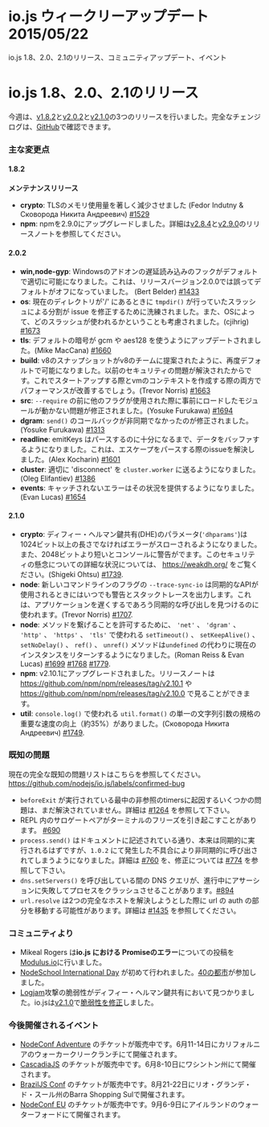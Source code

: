 # io.js ウィークリーアップデート 2015/05/22

io.js 1.8、2.0、2.1のリリース、コミュニティアップデート、イベント

<!--
# io.js 1.8, 2.0 and 2.1 releases
This week we had three io.js releases [v1.8.2](https://iojs.org/dist/v1.8.2/), [v2.0.2](https://iojs.org/dist/v2.0.2/) and [v2.1.0](https://iojs.org/dist/v2.1.0/), complete changelog can be found [on GitHub](https://github.com/nodejs/io.js/blob/master/CHANGELOG.md).
-->
# io.js 1.8、2.0、2.1のリリース
今週は、[v1.8.2](https://iojs.org/dist/v1.8.2/)と[v2.0.2](https://iojs.org/dist/v2.0.2/)と[v2.1.0](https://iojs.org/dist/v2.1.0/)の3つのリリースを行いました。完全なチェンジログは、[GitHub](https://github.com/nodejs/io.js/blob/master/CHANGELOG.md)で確認できます。

<!--
### Notable changes
-->

### 主な変更点

<!--
#### 1.8.2

**Maintenance release**

* **crypto**: significantly reduced memory usage for TLS (Fedor Indutny & Сковорода Никита Андреевич) [#1529](https://github.com/nodejs/io.js/pull/1529)
* **npm**: Upgrade npm to 2.9.0. See the [v2.8.4](https://github.com/npm/npm/releases/tag/v2.8.4) and [v2.9.0](https://github.com/npm/npm/releases/tag/v2.9.0) release notes for details.
-->

#### 1.8.2

**メンテナンスリリース**

* **crypto**: TLSのメモリ使用量を著しく減少させました (Fedor Indutny & Сковорода Никита Андреевич) [#1529](https://github.com/nodejs/io.js/pull/1529)
* **npm**: npmを2.9.0にアップグレードしました。詳細は[v2.8.4](https://github.com/npm/npm/releases/tag/v2.8.4)と[v2.9.0](https://github.com/npm/npm/releases/tag/v2.9.0)のリリースノートを参照してください。

<!--
#### 2.0.2

* **win,node-gyp**: the delay-load hook for windows addons has now been correctly enabled by default, it had wrongly defaulted to off in the release version of 2.0.0 (Bert Belder) [#1433](https://github.com/nodejs/io.js/pull/1433)
* **os**: `tmpdir()`'s trailing slash stripping has been refined to fix an issue when the temp directory is at '/'. Also considers which slash is used by the operating system. (cjihrig) [#1673](https://github.com/nodejs/io.js/pull/1673)
* **tls**: default ciphers have been updated to use gcm and aes128 (Mike MacCana) [#1660](https://github.com/nodejs/io.js/pull/1660)
* **build**: v8 snapshots have been re-enabled by default as suggested by the v8 team, since prior security issues have been resolved. This should give some perf improvements to both startup and vm context creation. (Trevor Norris) [#1663](https://github.com/nodejs/io.js/pull/1663)
* **src**: fixed preload modules not working when other flags were used before `--require` (Yosuke Furukawa) [#1694](https://github.com/nodejs/io.js/pull/1694)
* **dgram**: fixed `send()`'s callback not being asynchronous (Yosuke Furukawa) [#1313](https://github.com/nodejs/io.js/pull/1313)
* **readline**: emitKeys now keeps buffering data until it has enough to parse. This fixes an issue with parsing split escapes. (Alex Kocharin) [#1601](https://github.com/nodejs/io.js/pull/1601)
* **cluster**: works now properly emit 'disconnect' to `cluster.worker` (Oleg Elifantiev) [#1386](https://github.com/nodejs/io.js/pull/1386)
* **events**: uncaught errors now provide some context (Evan Lucas) [#1654](https://github.com/nodejs/io.js/pull/1654)
-->

#### 2.0.2

* **win,node-gyp**: Windowsのアドオンの遅延読み込みのフックがデフォルトで適切に可能になりました。これは、リリースバージョン2.0.0では誤ってデフォルトがオフになっていました。 (Bert Belder) [#1433](https://github.com/nodejs/io.js/pull/1433)
* **os**: 現在のディレクトリが'/' にあるときに `tmpdir()` が行っていたスラッシュによる分割が issue を修正するために洗練されました。また、OSによって、どのスラッシュが使われるかということも考慮されました。(cjihrig) [#1673](https://github.com/nodejs/io.js/pull/1673)
* **tls**: デフォルトの暗号が gcm や aes128 を使うようにアップデートされました。(Mike MacCana) [#1660](https://github.com/nodejs/io.js/pull/1660)
* **build**: v8のスナップショットがv8のチームに提案されたように、再度デフォルトで可能になりました。以前のセキュリティの問題が解決されたからです。これでスタートアップする際とvmのコンテキストを作成する際の両方でパフォーマンスが改善するでしょう。(Trevor Norris) [#1663](https://github.com/nodejs/io.js/pull/1663)
* **src**: `--require` の前に他のフラグが使用された際に事前にロードしたモジュールが動かない問題が修正されました。(Yosuke Furukawa) [#1694](https://github.com/nodejs/io.js/pull/1694)
* **dgram**: `send()` のコールバックが非同期でなかったのが修正されました。(Yosuke Furukawa) [#1313](https://github.com/nodejs/io.js/pull/1313)
* **readline**: emitKeys はパースするのに十分になるまで、データをバッファするようになりました。これは、エスケープをパースする際のissueを解決しました。(Alex Kocharin) [#1601](https://github.com/nodejs/io.js/pull/1601)
* **cluster**: 適切に 'disconnect' を `cluster.worker` に送るようになりました。(Oleg Elifantiev) [#1386](https://github.com/nodejs/io.js/pull/1386)
* **events**: キャッチされないエラーはその状況を提供するようになりました。(Evan Lucas) [#1654](https://github.com/nodejs/io.js/pull/1654)

<!--
#### 2.1.0

* **crypto**: Diffie-Hellman key exchange (DHE) parameters (`'dhparams'`) must now be 1024 bits or longer or an error will be thrown. A warning will also be printed to the console if you supply less than 2048 bits. See https://weakdh.org/ for further context on this security concern (Shigeki Ohtsu) [#1739](https://github.com/nodejs/io.js/pull/1739).
* **node**: A new `--trace-sync-io` command line flag will print a warning and a stack trace whenever a synchronous API is used. This can be used to track down synchronous calls that may be slowing down an application (Trevor Norris) [#1707](https://github.com/nodejs/io.js/pull/1707).
* **node**: To allow for chaining of methods, the `setTimeout()`, `setKeepAlive()`, `setNoDelay()`, `ref()` and `unref()` methods used in `'net'`, `'dgram'`, `'http'`, `'https'` and `'tls'` now return the current instance instead of `undefined` (Roman Reiss & Evan Lucas) [#1699](https://github.com/nodejs/io.js/pull/1699) [#1768](https://github.com/nodejs/io.js/pull/1768) [#1779](https://github.com/nodejs/io.js/pull/1779).
* **npm**: Upgraded to v2.10.1, release notes can be found in <https://github.com/npm/npm/releases/tag/v2.10.1> and <https://github.com/npm/npm/releases/tag/v2.10.0>.
* **util**: A significant speed-up (in the order of 35%) for the common-case of a single string argument to `util.format()`, used by `console.log()` (Сковорода Никита Андреевич) [#1749](https://github.com/nodejs/io.js/pull/1749).
-->

#### 2.1.0

* **crypto**: ディフィー・ヘルマン鍵共有(DHE)のパラメータ(`'dhparams'`)は1024ビット以上の長さでなければエラーがスローされるようになりました。また、2048ビットより短いとコンソールに警告がでます。このセキュリティの懸念についての詳細な状況については、 https://weakdh.org/ をご覧ください。(Shigeki Ohtsu) [#1739](https://github.com/nodejs/io.js/pull/1739).
* **node**: 新しいコマンドラインのフラグの `--trace-sync-io` は同期的なAPIが使用されるときにはいつでも警告とスタックトレースを出力します。これは、アプリケーションを遅くするであろう同期的な呼び出しを見つけるのに使われます。(Trevor Norris) [#1707](https://github.com/nodejs/io.js/pull/1707).
* **node**: メソッドを繋げることを許可するために、 `'net'` 、 `'dgram'` 、 `'http'` 、 `'https'` 、 `'tls'` で使われる `setTimeout()` 、 `setKeepAlive()` 、 `setNoDelay()` 、 `ref()` 、 `unref()` メソッドは`undefined` の代わりに現在のインスタンスをリターンするようになりました。(Roman Reiss & Evan Lucas) [#1699](https://github.com/nodejs/io.js/pull/1699) [#1768](https://github.com/nodejs/io.js/pull/1768) [#1779](https://github.com/nodejs/io.js/pull/1779).
* **npm**: v2.10.1にアップグレードされました。リリースノートは <https://github.com/npm/npm/releases/tag/v2.10.1> や <https://github.com/npm/npm/releases/tag/v2.10.0> で見ることができます。
* **util**: `console.log()` で使われる `util.format()` の単一の文字列引数の規格の重要な速度の向上（約35%）がありました。(Сковорода Никита Андреевич) [#1749](https://github.com/nodejs/io.js/pull/1749).


<!--
### Known issues
-->

### 既知の問題

<!--
See https://github.com/nodejs/io.js/labels/confirmed-bug for complete and current list of known issues.
-->

現在の完全な既知の問題リストはこちらを参照してください。 https://github.com/nodejs/io.js/labels/confirmed-bug

<!--
* Some problems with unreferenced timers running during `beforeExit` are still to be resolved. See [#1264](https://github.com/nodejs/io.js/issues/1264).
* Surrogate pair in REPL can freeze terminal [#690](https://github.com/nodejs/io.js/issues/690)
* `process.send()` is not synchronous as the docs suggest, a regression introduced in 1.0.2, see [#760](https://github.com/nodejs/io.js/issues/760) and fix in [#774](https://github.com/nodejs/io.js/issues/774)
* Calling `dns.setServers()` while a DNS query is in progress can cause the process to crash on a failed assertion [#894](https://github.com/nodejs/io.js/issues/894)
* `url.resolve` may transfer the auth portion of the url when resolving between two full hosts, see [#1435](https://github.com/nodejs/io.js/issues/1435).
-->

* `beforeExit` が実行されている最中の非参照のtimersに起因するいくつかの問題は、まだ解決されていません。詳細は [#1264](https://github.com/nodejs/io.js/issues/1264) を参照して下さい。
* REPL 内のサロゲートペアがターミナルのフリーズを引き起こすことがあります。 [#690](https://github.com/nodejs/io.js/issues/690)
* `process.send()` はドキュメントに記述されている通り、本来は同期的に実行されるはずですが、`1.0.2` にて発生した不具合により非同期的に呼び出されてしまうようになりました。詳細は [#760](https://github.com/nodejs/io.js/issues/760) を、修正については [#774](https://github.com/nodejs/io.js/issues/774) を参照して下さい。
* `dns.setServers()` を呼び出している間の DNS クエリが、進行中にアサーションに失敗してプロセスをクラッシュさせることがあります。[#894](https://github.com/nodejs/io.js/issues/894)
* `url.resolve` は2つの完全なホストを解決しようとした際に url の auth の部分を移動する可能性があります。詳細は [#1435](https://github.com/nodejs/io.js/issues/1435) を参照してください。

<!--
### Community Updates
-->

### コミュニティより

<!--
* Mikeal Rogers post about **Promise errors in io.js** on [Modulus.io](http://blog.modulus.io/promise-errors-in-iojs)
* [NodeSchool International Day](http://nodeschool.io/international-day/) has been held for the first time. [40 cities](https://github.com/nodeschool/international-day/issues?q=label%3Arollcall-2015+is%3Aclosed) joined.
* [Logjam](https://weakdh.org/) attack vulnerability detected on Diffie-Hellman Key exchange. io.js [fixed the vulnerability](https://github.com/nodejs/io.js/pull/1739) on [v2.1.0](https://github.com/nodejs/io.js/blob/master/CHANGELOG.md#2015-05-24-version-210-rvagg).
-->

* Mikeal Rogers は**io.js における Promiseのエラー**についての投稿を[Modulus.io](http://blog.modulus.io/promise-errors-in-iojs)に行いました。
* [NodeSchool International Day](http://nodeschool.io/international-day/) が初めて行われました。[40の都市](https://github.com/nodeschool/international-day/issues?q=label%3Arollcall-2015+is%3Aclosed)が参加しました。
* [Logjam](https://weakdh.org/)攻撃の脆弱性がディフィー・ヘルマン鍵共有において見つかりました。io.jsは[v2.1.0](https://github.com/nodejs/io.js/blob/master/CHANGELOG.md#2015-05-24-version-210-rvagg)で[脆弱性を修正](https://github.com/nodejs/io.js/pull/1739)しました。

<!--
### Upcoming Events
-->

### 今後開催されるイベント

<!--
* [NodeConf Adventure](http://nodeconf.com/) tickets are on sale, June 11th - 14th at Walker Creek Ranch, CA
* [CascadiaJS](http://2015.cascadiajs.com/) tickets are on sale, July 8th - 10th at Washington State
* [BrazilJS Conf](http://braziljs.com.br/) tickets are on sale, August 21st - 22nd at Shopping Center BarraShoppingSul
* [NodeConf EU](http://nodeconf.eu/) tickets are on sale, September 6th - 9th at Waterford, Ireland
-->

* [NodeConf Adventure](http://nodeconf.com/) のチケットが販売中です。6月11-14日にカリフォルニアのウォーカークリークランチにて開催されます。
* [CascadiaJS](http://2015.cascadiajs.com/) のチケットが販売中です。6月8-10日にワシントン州にて開催されます。
* [BrazilJS Conf](http://braziljs.com.br/) のチケットが販売中です。8月21-22日にリオ・グランデ・ド・スール州のBarra Shopping Sulで開催されます。
* [NodeConf EU](http://nodeconf.eu/) のチケットが販売中です。9月6-9日にアイルランドのウォーターフォードにて開催されます。
